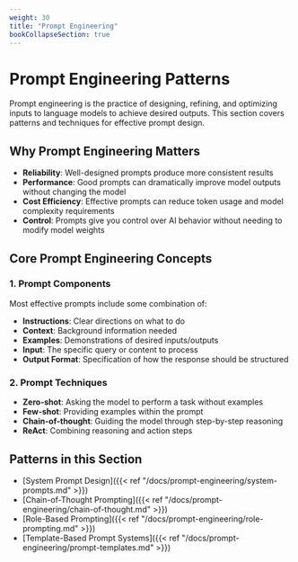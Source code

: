 ```yaml
---
weight: 30
title: "Prompt Engineering"
bookCollapseSection: true
---
```


# Prompt Engineering Patterns

Prompt engineering is the practice of designing, refining, and optimizing inputs to language models to achieve desired outputs. This section covers patterns and techniques for effective prompt design.

## Why Prompt Engineering Matters

- **Reliability**: Well-designed prompts produce more consistent results
- **Performance**: Good prompts can dramatically improve model outputs without changing the model
- **Cost Efficiency**: Effective prompts can reduce token usage and model complexity requirements
- **Control**: Prompts give you control over AI behavior without needing to modify model weights

## Core Prompt Engineering Concepts

### 1. Prompt Components

Most effective prompts include some combination of:

- **Instructions**: Clear directions on what to do
- **Context**: Background information needed
- **Examples**: Demonstrations of desired inputs/outputs
- **Input**: The specific query or content to process
- **Output Format**: Specification of how the response should be structured

### 2. Prompt Techniques

- **Zero-shot**: Asking the model to perform a task without examples
- **Few-shot**: Providing examples within the prompt
- **Chain-of-thought**: Guiding the model through step-by-step reasoning
- **ReAct**: Combining reasoning and action steps

## Patterns in this Section

- [System Prompt Design]({{< ref "/docs/prompt-engineering/system-prompts.md" >}})
- [Chain-of-Thought Prompting]({{< ref "/docs/prompt-engineering/chain-of-thought.md" >}})
- [Role-Based Prompting]({{< ref "/docs/prompt-engineering/role-prompting.md" >}})
- [Template-Based Prompt Systems]({{< ref "/docs/prompt-engineering/prompt-templates.md" >}})